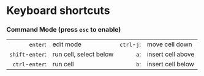 # Keyboard shortcuts

### Command Mode (press `esc` to enable)
|  |  |  |  |
|-----------:|:------------|------------:|:----------|
|`enter`: |edit mode | `ctrl`-`j`: | move cell down|     
|`shift`-`enter`: | run cell, select below | `a`: | insert cell above |
|`ctrl`-`enter`: | run cell | `b`: | insert cell below |


